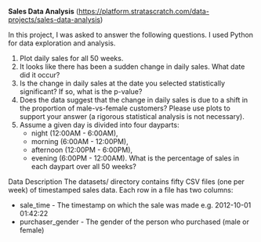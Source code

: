 **Sales Data Analysis** (https://platform.stratascratch.com/data-projects/sales-data-analysis)

In this project, I was asked to answer the following questions. I used Python for data exploration and analysis.
1. Plot daily sales for all 50 weeks.
2. It looks like there has been a sudden change in daily sales. What date did it occur?
3. Is the change in daily sales at the date you selected statistically significant? If so, what is the p-value?
4. Does the data suggest that the change in daily sales is due to a shift in the proportion of male-vs-female customers? Please use plots to support your answer (a rigorous statistical analysis is not necessary).
5. Assume a given day is divided into four dayparts:
    - night (12:00AM - 6:00AM),
    - morning (6:00AM - 12:00PM),
    - afternoon (12:00PM - 6:00PM),
    - evening (6:00PM - 12:00AM).
  What is the percentage of sales in each daypart over all 50 weeks?

Data Description
The datasets/ directory contains fifty CSV files (one per week) of timestamped sales data. Each row in a file has two columns:
  - sale_time - The timestamp on which the sale was made e.g. 2012-10-01 01:42:22
  - purchaser_gender - The gender of the person who purchased (male or female)
